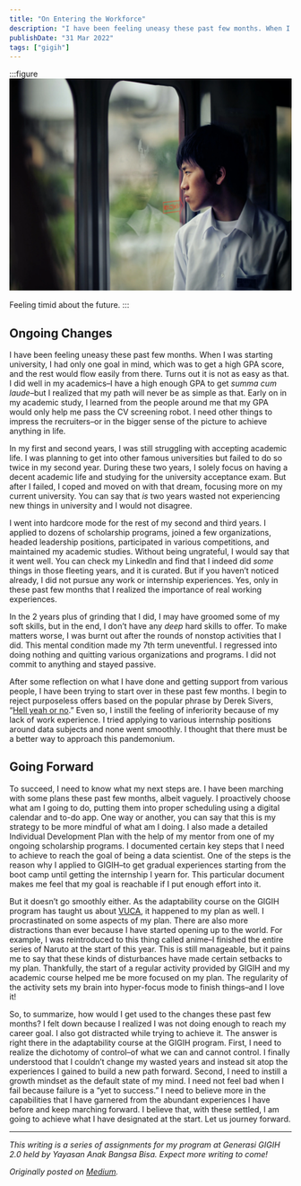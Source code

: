```yaml
---
title: "On Entering the Workforce"
description: "I have been feeling uneasy these past few months. When I was starting my university, I have only one goal in mind..."
publishDate: "31 Mar 2022"
tags: ["gigih"]
---
```


:::figure
![Feeling timid about the future.](cover.webp "Feeling timid about the future.")

Feeling timid about the future.
:::

## Ongoing Changes

I have been feeling uneasy these past few months. When I was starting university, I had only one goal in mind, which was to get a high GPA score, and the rest would flow easily from there. Turns out it is not as easy as that. I did well in my academics–I have a high enough GPA to get _summa cum laude_–but I realized that my path will never be as simple as that. Early on in my academic study, I learned from the people around me that my GPA would only help me pass the CV screening robot. I need other things to impress the recruiters–or in the bigger sense of the picture to achieve anything
in life.

In my first and second years, I was still struggling with accepting academic life. I was planning to get into other famous universities but failed to do so twice in my second year. During these two years, I solely focus on having a decent academic life and studying for the university acceptance exam. But after I failed, I coped and moved on with that dream, focusing more on my current university. You can say that _is_ two years wasted not experiencing new things in university and I would not disagree.

I went into hardcore mode for the rest of my second and third years. I applied to dozens of scholarship programs, joined a few organizations, headed leadership positions, participated in various competitions, and maintained my academic studies. Without being ungrateful, I would say that it went well. You can check my LinkedIn and find that I indeed did _some_ things in those fleeting years, and it is curated. But if you haven’t noticed already, I did not pursue any work or internship experiences. Yes, only in these past few months that I realized the importance of real working experiences.

In the 2 years plus of grinding that I did, I may have groomed some of my soft skills, but in the end, I don’t have any _deep_ hard skills to offer. To make matters worse, I was burnt out after the rounds of nonstop activities that I did. This mental condition made my 7th term uneventful. I regressed into doing nothing and quitting various organizations and programs. I did not commit to anything and stayed passive.

After some reflection on what I have done and getting support from various people, I have been trying to start over in these past few months. I begin to reject purposeless offers based on the popular phrase by Derek Sivers, “[Hell yeah or no](https://sive.rs/n).” Even so, I instill the feeling of inferiority because of my lack of work experience. I tried applying to various internship positions around data subjects and none went smoothly. I thought that there must be a better way to approach this pandemonium.

## Going Forward

To succeed, I need to know what my next steps are. I have been marching with some plans these past few months, albeit vaguely. I proactively choose what am I going to do, putting them into proper scheduling using a digital calendar and to-do app. One way or another, you can say that this is my strategy to be more mindful of what am I doing. I also made a detailed Individual Development Plan with the help of my mentor from one of my ongoing scholarship programs. I documented certain key steps that I need to achieve to reach the goal of being a data scientist. One of the steps is the reason why I applied to GIGIH–to get gradual experiences starting from the boot camp until getting the internship I yearn for. This particular document makes me feel that my goal is reachable if I put enough effort into it.

But it doesn’t go smoothly either. As the adaptability course on the GIGIH program has taught us about [VUCA](https://www.mindtools.com/pages/article/managing-vuca-world.htm#:~:text=VUCA%20stands%20for%20volatility%2C%20uncertainty,day%2Dto%2Dday%20working.), it happened to my plan as well. I procrastinated on some aspects of my plan. There are also more distractions than ever because I have started opening up to the world. For example, I was reintroduced to this thing called anime–I finished the entire series of Naruto at the start of this year. This is still manageable, but it pains me to say that these kinds of disturbances have made certain setbacks to my plan. Thankfully, the start of a regular activity provided by GIGIH and my academic course helped me be more focused on my plan. The regularity of the activity sets my brain into hyper-focus mode to finish things–and I love it!

So, to summarize, how would I get used to the changes these past few months? I felt down because I realized I was not doing enough to reach my career goal. I also got distracted while trying to achieve it. The answer is right there in the adaptability course at the GIGIH program. First, I need to realize the dichotomy of control–of what we can and cannot control. I finally understood that I couldn’t change my wasted years and instead sit atop the experiences I gained to build a new path forward. Second, I need to instill a growth mindset as the default state of my mind. I need not feel bad when I fail because failure is a “yet to success.” I need to believe more in the capabilities that I have garnered from the abundant experiences I have before and keep marching forward. I believe that, with these settled, I am going to achieve what I have designated at the start. Let us journey forward.

---

_This writing is a series of assignments for my program at Generasi GIGIH 2.0 held by Yayasan Anak Bangsa Bisa. Expect more writing to come!_

_Originally posted on [Medium](https://elingp.medium.com/on-entering-the-workforce-15e4928d850b)._

